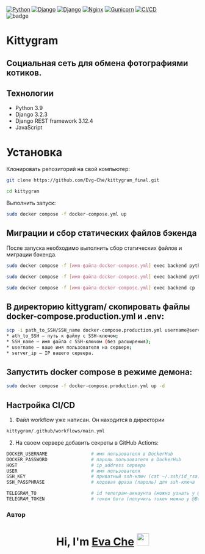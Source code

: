 [![Python](https://img.shields.io/badge/-Python_3.9.10-464646??style=flat-square&logo=Python)](https://www.python.org/downloads/)
[![Django](https://img.shields.io/badge/-Django-464646??style=flat-square&logo=Django)](https://www.djangoproject.com/)
[![Django](https://img.shields.io/badge/-Django_rest_framework_3.12.4-464646??style=flat-square&logo=Django)](https://www.django-rest-framework.org)
[![Nginx](https://img.shields.io/badge/-Nginx-464646??style=flat-square&logo=Nginx)](https://nginx.org/ru/)
[![Gunicorn](https://img.shields.io/badge/-gunicorn-464646??style=flat-square&logo=gunicorn)](https://gunicorn.org/)
[![CI/CD](https://img.shields.io/badge/-CI/CD-464646??style=flat-square&logo=CI/CD)](https://resources.github.com/ci-cd/)
<br>
![badge](https://github.com/Evg-Che/kittygram_final/actions/workflows/main.yml/badge.svg)


# Kittygram

## Cоциальная сеть для обмена фотографиями котиков. 

## Технологии

- Python 3.9
- Django 3.2.3
- Django REST framework 3.12.4
- JavaScript


# Установка 

Клонировать репозиторий на свой компьютер:

```bash
git clone https://github.com/Evg-Che/kittygram_final.git
```
```bash
cd kittygram
```
Выполнить запуск:

```bash
sudo docker compose -f docker-compose.yml up
```

## Миграции и сбор статических файлов бэкенда

После запуска необходимо выполнить сбор статических файлов и миграции бэкенда. 

```bash
sudo docker compose -f [имя-файла-docker-compose.yml] exec backend python manage.py migrate

sudo docker compose -f [имя-файла-docker-compose.yml] exec backend python manage.py collectstatic --no-input

sudo docker compose -f [имя-файла-docker-compose.yml] exec backend cp -r /app/collected_static/. /static/static/
```

## В директорию kittygram/ скопировать файлы docker-compose.production.yml и .env:

```bash
scp -i path_to_SSH/SSH_name docker-compose.production.yml username@server_ip:/home/username/kittygram/docker-compose.production.yml
* ath_to_SSH — путь к файлу с SSH-ключом;
* SSH_name — имя файла с SSH-ключом (без расширения);
* username — ваше имя пользователя на сервере;
* server_ip — IP вашего сервера.
```

## Запустить docker compose в режиме демона:

```bash
sudo docker compose -f docker-compose.production.yml up -d
```

## Настройка CI/CD

1. Файл workflow уже написан. Он находится в директории

```bash
kittygram/.github/workflows/main.yml
```

2. На своем сервере добавить секреты в GitHub Actions:

```bash
DOCKER_USERNAME                # имя пользователя в DockerHub
DOCKER_PASSWORD                # пароль пользователя в DockerHub
HOST                           # ip_address сервера
USER                           # имя пользователя
SSH_KEY                        # приватный ssh-ключ (cat ~/.ssh/id_rsa)
SSH_PASSPHRASE                 # кодовая фраза (пароль) для ssh-ключа

TELEGRAM_TO                    # id телеграм-аккаунта (можно узнать у @userinfobot, команда /start)
TELEGRAM_TOKEN                 # токен бота (получить токен можно у @BotFather, /token, имя бота)
```


### Автор
<h1 align="center">Hi, I'm <a href="https://github.com/Evg-Che" target="_blank">Eva Che</a> 
<img src="https://github.com/blackcater/blackcater/raw/main/images/Hi.gif" height="32"/></h1>
